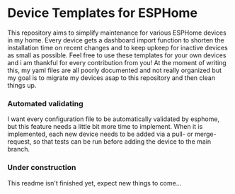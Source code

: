 # Device Templates for ESPHome
This repository aims to simplify maintenance for various ESPHome devices in my home. Every device gets a dashboard import function to shorten the installation time on recent changes and to keep upkeep for inactive devices as small as possible. Feel free to use these templates for your own devices and i am thankful for every contribution from you! At the moment of writing this, my yaml files are all poorly documented and not really organized but my goal is to migrate my devices asap to this repository and then clean things up.

### Automated validating
I want every configuration file to be automatically validated by esphome, but this feature needs a little bit more time to implement. When it is implemented, each new device needs to be added via a pull- or merge-request, so that tests can be run before adding the device to the main branch.

### Under construction
This readme isn't finished yet, expect new things to come...
